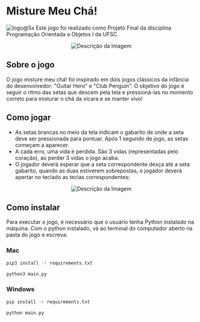 # Misture Meu Chá!

![logo@5x](https://github.com/pehqge/misture-meu-cha/assets/117869493/02d6963f-91d3-4afa-9369-294f08c965dc)
Este jogo foi realizado como Projeto Final da disciplina Programação Orientada a Objetos I da UFSC.
<p align="center">
    <img src="https://github.com/pehqge/misture-meu-cha/assets/117869493/bc19b2b3-4a80-4286-b617-5bd4b0d58bf7" alt="Descrição da Imagem">
</p>

## Sobre o jogo
O jogo misture meu chá! foi inspirado em dois jogos clássicos da infância do desenvolvedor: "Guitar Hero" e "Club Penguin". O objetivo
 do jogo é seguir o ritmo das setas que descem pela tela e pressioná-las no momento correto para misturar o chá da xícara e se manter vivo!
## Como jogar
- As setas brancas no meio da tela indicam o gabarito de onde a seta deve ser pressionada para pontuar. Após 1 segundo de jogo, as setas começam a aparecer.
- A cada erro, uma vida é perdida. São 3 vidas (representadas pelo coração), ao perder 3 vidas o jogo acaba.
- O jogador deverá esperar que a seta correspondente desça até a seta gabarito, quando as duas estiverem sobrepostas, o jogador deverá apertar no teclado as teclas correspondentes:
<p align="center">
    <img src="https://github.com/pehqge/misture-meu-cha/assets/117869493/228a1ec1-6859-49b0-b8e3-1c7498843e0c" alt="Descrição da Imagem">
</p>

## Como instalar

Para executar o jogo, é necessário que o usuário tenha Python instalado na máquina.
Com o python instalado, vá ao terminal do computador aberto na pasta do jogo e escreva:
  
### Mac

```sh
pip3 install -r requirements.txt
```
```sh
python3 main.py
```
### Windows
```sh
pip install -r requirements.txt
```
```sh
python main.py
```

